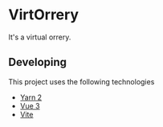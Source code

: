 # VirtOrrery

It's a virtual orrery.

## Developing

This project uses the following technologies

- [Yarn 2](https://yarnpkg.com/)
- [Vue 3](https://v3.vuejs.org/)
- [Vite](https://github.com/vitejs/vite#vite-)